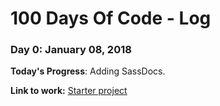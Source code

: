 # 100 Days Of Code - Log

### Day 0: January 08, 2018

**Today's Progress**: Adding SassDocs.

<!-- **Thoughts:** I really struggled with CSS, but, overall, I feel like I am slowly getting better at it. Canvas is still new for me, but I managed to figure out some basic functionality. -->

**Link to work:** [Starter project](https://github.com/maliMirkec/starter-project/commit/67aa514c47bd07e1412a67158dc56804d861cd1d)
